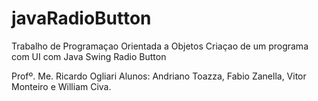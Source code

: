 # javaRadioButton
Trabalho de Programaçao Orientada a Objetos
Criaçao de um programa com UI com Java Swing
Radio Button

Profº. Me. Ricardo Ogliari
Alunos: Andriano Toazza, Fabio Zanella, Vitor Monteiro e William Civa.
